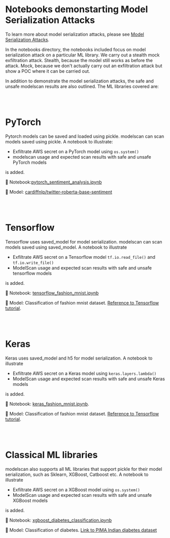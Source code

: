 # Notebooks demonstarting Model Serialization Attacks

To learn more about model serialization attacks, please see [Model Serialization Attacks](./docs/model_serialization_attacks.md). 

In the notebooks directory, the notebooks included focus on model serialization attack on a particular ML library. We carry out a stealth mock exfiltration attack. Stealth, because the model still works as before the attack. Mock, because we don't actually carry out an exfiltration attack but show a POC where it can be carried out. 

In addition to demonstrate the model serialization attacks, the safe and unsafe modelscan results are also outlined. The ML libraries covered are:

<br></br>
# PyTorch
Pytorch models can be saved and loaded using pickle. modelscan can scan models saved using pickle. A notebook to illustrate:

- Exfiltrate AWS secret on a PyTorch model using `os.system()`
- modelscan usage and expected scan results with safe and unsafe PyTorch models

is added.

📓 Notebook:[pytorch_sentiment_analysis.ipynb](pytorch_sentiment_analysis.ipynb)

🔗 Model: [cardiffnlp/twitter-roberta-base-sentiment](https://huggingface.co/cardiffnlp/twitter-roberta-base-sentiment)

<br> </br>
# Tensorflow
Tensorflow uses saved_model for model serialization. modelscan can scan models saved using saved_model. A notebook to illustrate

- Exfiltrate AWS secret on a Tensorflow model `tf.io.read_file()` and `tf.io.write_file()`
- ModelScan usage and expected scan results with safe and unsafe tensorflow models

is added.

📓 Notebook: [tensorflow_fashion_mnist.ipynb](./tensorflow_fashion_mnist.ipynb)

🔗 Model: Classification of fashion mnist dataset. [Reference to Tensorflow tutorial](https://www.tensorflow.org/tutorials/keras/classification). 

<br></br>
# Keras
Keras uses saved_model and h5 for model serialization. A notebook to illustrate

- Exfiltrate AWS secret on a Keras model using `keras.layers.lambda()`
- ModelScan usage and expected scan results with safe and unsafe Keras models

is added.

📓 Notebook: [keras_fashion_mnist.ipynb](./keras_fashion_mnist.ipynb).

🔗 Model: Classification of fashion mnist dataset. [Reference to Tensorflow tutorial](https://www.tensorflow.org/tutorials/keras/classification). 

<br></br>
# Classical ML libraries

modelscan also supports all ML libraries that support pickle for their model serialization, such as Sklearn, XGBoost, Catboost etc. A notebook to illustrate

- Exfiltrate AWS secret on a XGBoost model using `os.system()`
- ModelScan usage and expected scan results with safe and unsafe XGBoost models

is added.

📓 Notebook: [xgboost_diabetes_classification.ipynb](./xgboost_diabetes_classification.ipynb)

🔗 Model: Classification of diabetes. [Link to PIMA Indian diabetes dataset](https://www.kaggle.com/datasets/uciml/pima-indians-diabetes-database)



